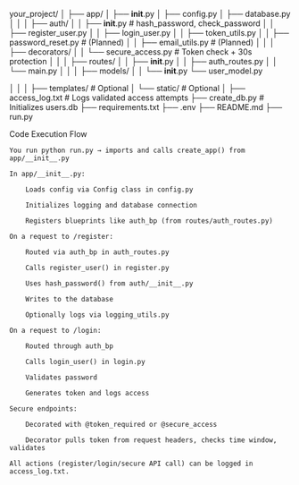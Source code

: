 your_project/
│
├── app/
│   ├── __init__.py
│   ├── config.py
│   ├── database.py
│   │
│   ├── auth/
│   │   ├── __init__.py               # hash_password, check_password
│   │   ├── register_user.py
│   │   ├── login_user.py
│   │   ├── token_utils.py
│   │   ├── password_reset.py         # (Planned)
│   │   ├── email_utils.py            # (Planned)
│   │
│   ├── decorators/
│   │   └── secure_access.py          # Token check + 30s protection
│   │
│   ├── routes/
│   │   ├── __init__.py
│   │   ├── auth_routes.py
│   │   └── main.py
│   │
│   ├── models/
│   │   └── __init__.py 
        └── user_model.py 
            
│   │
│   ├── templates/                    # Optional
│   └── static/                       # Optional
│
├── access_log.txt                    # Logs validated access attempts
├── create_db.py                      # Initializes users.db
├── requirements.txt
├── .env
├── README.md
├── run.py



Code Execution Flow

    You run python run.py → imports and calls create_app() from app/__init__.py

    In app/__init__.py:

        Loads config via Config class in config.py

        Initializes logging and database connection

        Registers blueprints like auth_bp (from routes/auth_routes.py)

    On a request to /register:

        Routed via auth_bp in auth_routes.py

        Calls register_user() in register.py

        Uses hash_password() from auth/__init__.py

        Writes to the database

        Optionally logs via logging_utils.py

    On a request to /login:

        Routed through auth_bp

        Calls login_user() in login.py

        Validates password

        Generates token and logs access

    Secure endpoints:

        Decorated with @token_required or @secure_access

        Decorator pulls token from request headers, checks time window, validates

    All actions (register/login/secure API call) can be logged in access_log.txt.


